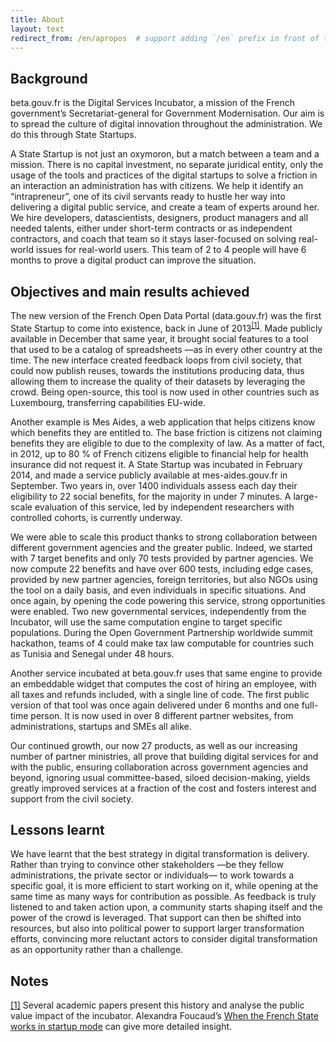 ```yaml
---
title: About
layout: text
redirect_from: /en/apropos  # support adding `/en` prefix in front of the French version
---
```


## Background

beta.gouv.fr is the Digital Services Incubator, a mission of the French government’s Secretariat-general for Government Modernisation. Our aim is to spread the culture of digital innovation throughout the administration. We do this through State Startups.

A State Startup is not just an oxymoron, but a match between a team and a mission. There is no capital investment, no separate juridical entity, only the usage of the tools and practices of the digital startups to solve a friction in an interaction an administration has with citizens. We help it identify an “intrapreneur”, one of its civil servants ready to hustle her way into delivering a digital public service, and create a team of experts around her. We hire developers, datascientists, designers, product managers and all needed talents, either under short-term contracts or as independent contractors, and coach that team so it stays laser-focused on solving real-world issues for real-world users. This team of 2 to 4 people will have 6 months to prove a digital product can improve the situation.

## Objectives and main results achieved

The new version of the French Open Data Portal (data.gouv.fr) was the first State Startup to come into existence, back in June of 2013<sup><a href="#fn1" id="r1">[1]</a></sup>. Made publicly available in December that same year, it brought social features to a tool that used to be a catalog of spreadsheets —as in every other country at the time. The new interface created feedback loops from civil society, that could now publish reuses, towards the institutions producing data, thus allowing them to increase the quality of their datasets by leveraging the crowd. Being open-source, this tool is now used in other countries such as Luxembourg, transferring capabilities EU-wide.

Another example is Mes Aides, a web application that helps citizens know which benefits they are entitled to. The base friction is citizens not claiming benefits they are eligible to due to the complexity of law. As a matter of fact, in 2012, up to 80 % of French citizens eligible to financial help for health insurance did not request it. A State Startup was incubated in February 2014, and made a service publicly available at mes-aides.gouv.fr in September. Two years in, over 1400 individuals assess each day their eligibility to 22 social benefits, for the majority in under 7 minutes. A large-scale evaluation of this service, led by independent researchers with controlled cohorts, is currently underway.

We were able to scale this product thanks to strong collaboration between different government agencies and the greater public. Indeed, we started with 7 target benefits and only 70 tests provided by partner agencies. We now compute 22 benefits and have over 600 tests, including edge cases, provided by new partner agencies, foreign territories, but also NGOs using the tool on a daily basis, and even individuals in specific situations. And once again, by opening the code powering this service, strong opportunities were enabled. Two new governmental services, independently from the Incubator, will use the same computation engine to target specific populations. During the Open Government Partnership worldwide summit hackathon, teams of 4 could make tax law computable for countries such as Tunisia and Senegal under 48 hours.

Another service incubated at beta.gouv.fr uses that same engine to provide an embeddable widget that computes the cost of hiring an employee, with all taxes and refunds included, with a single line of code. The first public version of that tool was once again delivered under 6 months and one full-time person. It is now used in over 8 different partner websites, from administrations, startups and SMEs all alike.

Our continued growth, our now 27 products, as well as our increasing number of partner ministries, all prove that building digital services for and with the public, ensuring collaboration across government agencies and beyond, ignoring usual committee-based, siloed decision-making, yields greatly improved services at a fraction of the cost and fosters interest and support from the civil society.

## Lessons learnt

We have learnt that the best strategy in digital transformation is delivery. Rather than trying to convince other stakeholders —be they fellow administrations, the private sector or individuals— to work towards a specific goal, it is more efficient to start working on it, while opening at the same time as many ways for contribution as possible. As feedback is truly listened to and taken action upon, a community starts shaping itself and the power of the crowd is leveraged. That support can then be shifted into resources, but also into political power to support larger transformation efforts, convincing more reluctant actors to consider digital transformation as an opportunity rather than a challenge.


## Notes

<span id="fn1"><a href="#r1">[1]</a></span> Several academic papers present this history and analyse the public value impact of the incubator. Alexandra Foucaud’s [When the French State works in startup mode](https://raw.github.com/wiki/sgmap/beta.gouv.fr/files/StateStartups-Foucaud.pdf) can give more detailed insight.
